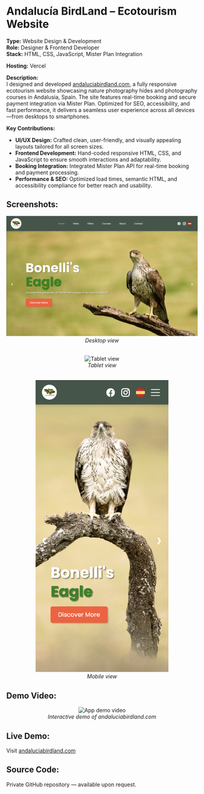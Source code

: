 # Andalucía BirdLand – Ecotourism Website

**Type:** Website Design & Development  
**Role:** Designer & Frontend Developer  
**Stack:** HTML, CSS, JavaScript, Mister Plan Integration

**Hosting:** Vercel

**Description:**  
I designed and developed [andaluciabirdland.com](https://www.andaluciabirdland.com), a fully responsive ecotourism website showcasing nature photography hides and photography courses in Andalusia, Spain. The site features real-time booking and secure payment integration via Mister Plan. Optimized for SEO, accessibility, and fast performance, it delivers a seamless user experience across all devices—from desktops to smartphones.

**Key Contributions:**  
- **UI/UX Design:** Crafted clean, user-friendly, and visually appealing layouts tailored for all screen sizes.  
- **Frontend Development:** Hand-coded responsive HTML, CSS, and JavaScript to ensure smooth interactions and adaptability.  
- **Booking Integration:** Integrated Mister Plan API for real-time booking and payment processing.  
- **Performance & SEO:** Optimized load times, semantic HTML, and accessibility compliance for better reach and usability.

## Screenshots:

<p align="center">
  <img src="./assets/laptop-view.png" alt="Desktop view" width="800" /><br/>
  <em>Desktop view</em><br/>
</p>

<p align="center">
  <br/>
  <img src="./assets/tablet-view.png" alt="Tablet view" width="600"/><br/>
  <em>Tablet view</em><br/>
</p>

<p align="center">
  <br/>
  <img src="./assets/mobile-view.png" alt="Mobile view" width="350"/><br/>
  <em>Mobile view</em><br/>
</p>

## Demo Video:

<p align="center">
  <img src="./assets/demo.gif" alt="App demo video" width="350" />
  <br />
  <em>Interactive demo of andaluciabirdland.com</em>
</p>

## Live Demo: 
Visit [andaluciabirdland.com](https://www.andaluciabirdland.com)


## Source Code:
Private GitHub repository — available upon request.
